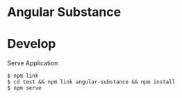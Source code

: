 # Angular Substance



# Develop 

Serve Application

```
$ npm link
$ cd test && npm link angular-substance && npm install
$ npm serve
```
